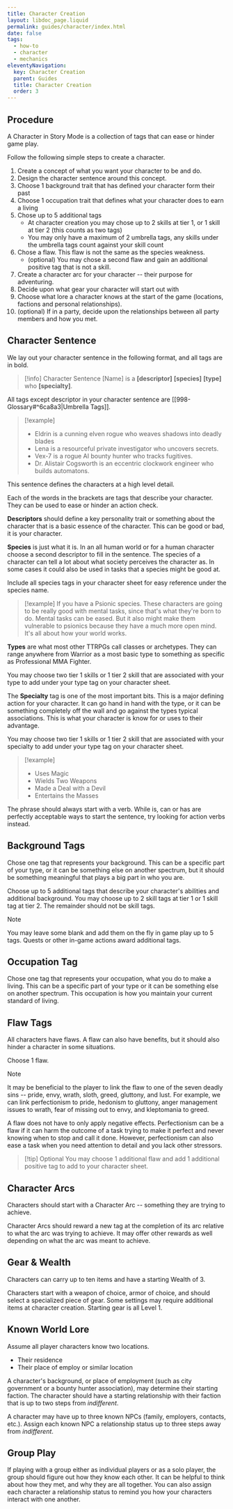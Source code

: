 ```yaml
---
title: Character Creation
layout: libdoc_page.liquid
permalink: guides/character/index.html
date: false
tags:
  - how-to
  - character
  - mechanics
eleventyNavigation:
  key: Character Creation
  parent: Guides
  title: Character Creation
  order: 3
---
```


## Procedure

A Character in Story Mode is a collection of tags that can ease or hinder game play.

Follow the following simple steps to create a character.

1. Create a concept of what you want your character to be and do.
2. Design the character sentence around this concept.
3. Choose 1 background trait that has defined your character form their past
4. Choose 1 occupation trait that defines what your character does to earn a living
5. Chose up to 5 additional tags
   - At character creation you may chose up to 2 skills at tier 1, or 1 skill at tier 2 (this counts as two tags)
   - You may only have a maximum of 2 umbrella tags, any skills under the umbrella tags count against your skill count
6. Chose a flaw. This flaw is not the same as the species weakness.
   - (optional) You may chose a second flaw and gain an additional positive tag that is not a skill.
7. Create a character arc for your character -- their purpose for adventuring.
8. Decide upon what gear your character will start out with
9. Choose what lore a character knows at the start of the game (locations, factions and personal relationships).
10. (optional) If in a party, decide upon the relationships between all party members and how you met.

## Character Sentence

We lay out your character sentence in the following format, and all tags are in bold.

> [!info] Character Sentence
> \[Name] is a **\[descriptor]** **\[species]** **\[type]** who **\[specialty]**.

All tags except descriptor in your character sentence are [[998-Glossary#^6ca8a3|Umbrella Tags]].

> [!example]
>
> - Eldrin is a cunning elven rogue who weaves shadows into deadly blades
> - Lena is a resourceful private investigator who uncovers secrets.
> - Vex-7 is a rogue AI bounty hunter who tracks fugitives.
> - Dr. Alistair Cogsworth is an eccentric clockwork engineer who builds automatons.

This sentence defines the characters at a high level detail.

Each of the words in the brackets are tags that describe your character. They can be used to ease or hinder an action check.

**Descriptors** should define a key personality trait or something about the character that is a basic essence of the character. This can be good or bad, it is your character.

**Species** is just what it is. In an all human world or for a human character choose a second descriptor to fill in the sentence. The species of a character can tell a lot about what society perceives the character as. In some cases it could also be used in tasks that a species might be good at.

Include all species tags in your character sheet for easy reference under the species name.

> [!example]
> If you have a Psionic species. These characters are going to be really good with mental tasks, since that's what they're born to do. Mental tasks can be eased. But it also might make them vulnerable to psionics because they have a much more open mind. It's all about how your world works.

**Types** are what most other TTRPGs call classes or archetypes. They can range anywhere from Warrior as a most basic type to something as specific as Professional MMA Fighter.

You may choose two tier 1 skills or 1 tier 2 skill that are associated with your type to add under your type tag on your character sheet.

The **Specialty** tag is one of the most important bits. This is a major defining action for your character. It can go hand in hand with the type, or it can be something completely off the wall and go against the types typical associations. This is what your character is know for or uses to their advantage.

You may choose two tier 1 skills or 1 tier 2 skill that are associated with your specialty to add under your type tag on your character sheet.

> [!example]
>
> - Uses Magic
> - Wields Two Weapons
> - Made a Deal with a Devil
> - Entertains the Masses

The phrase should always start with a verb. While is, can or has are perfectly acceptable ways to start the sentence, try looking for action verbs instead.

## Background Tags

Chose one tag that represents your background. This can be a specific part of your type, or it can be something else on another spectrum, but it should be something meaningful that plays a big part in who you are.

Choose up to 5 additional tags that describe your character's abilities and additional background. You may choose up to 2 skill tags at tier 1 or 1 skill tag at tier 2. The remainder should not be skill tags.

> [!note]
> You may leave some blank and add them on the fly in game play up to 5 tags. Quests or other in-game actions award additional tags.

## Occupation Tag

Chose one tag that represents your occupation, what you do to make a living. This can be a specific part of your type or it can be something else on another spectrum. This occupation is how you maintain your current standard of living.

## Flaw Tags

All characters have flaws. A flaw can also have benefits, but it should also hinder a character in some situations.

Choose 1 flaw.

> [!note]
> It may be beneficial to the player to link the flaw to one of the seven deadly sins -- pride, envy, wrath, sloth, greed, gluttony, and lust. For example, we can link perfectionism to pride, hedonism to gluttony, anger management issues to wrath, fear of missing out to envy, and kleptomania to greed.
>
> A flaw does not have to only apply negative effects. Perfectionism can be a flaw if it can harm the outcome of a task trying to make it perfect and never knowing when to stop and call it done. However, perfectionism can also ease a task when you need attention to detail and you lack other stressors.

> [!tip] Optional
> You may choose 1 additional flaw and add 1 additional positive tag to add to your character sheet.

## Character Arcs

Characters should start with a Character Arc -- something they are trying to achieve.

Character Arcs should reward a new tag at the completion of its arc relative to what the arc was trying to achieve. It may offer other rewards as well depending on what the arc was meant to achieve.

## Gear & Wealth

Characters can carry up to ten items and have a starting Wealth of 3.

Characters start with a weapon of choice, armor of choice, and should select a specialized piece of gear. Some settings may require additional items at character creation. Starting gear is all Level 1.

## Known World Lore

Assume all player characters know two locations.

- Their residence
- Their place of employ or similar location

A character's background, or place of employment (such as city government or a bounty hunter association), may determine their starting faction. The character should have a starting relationship with their faction that is up to two steps from _indifferent_.

A character may have up to three known NPCs (family, employers, contacts, etc.). Assign each known NPC a relationship status up to three steps away from _indifferent_.

## Group Play

If playing with a group either as individual players or as a solo player, the group should figure out how they know each other. It can be helpful to think about how they met, and why they are all together. You can also assign each character a relationship status to remind you how your characters interact with one another.
